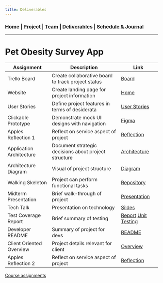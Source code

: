 ```yaml
---
title: Deliverables
---
```

### [Home](https://mtcahill57.github.io/523-fa20-m.github.io/) \| [Project](project.md) \| [Team](team.md) \| [Deliverables](deliverables.md) \| [Schedule & Journal](journal-sched.md)

___

# Pet Obesity Survey App

| Assignment | Description | Link |
| --- | --- | --- |
| Trello Board | Create collaborative board to track project status | [Board](https://trello.com/b/Sr7t6byI/comp-523-m-pet-obesity) |
| Website | Create landing page for project information | [Home](https://mtcahill57.github.io/523-fa20-m.github.io/) |
| User Stories | Define project features in terms of desiderata | [User Stories](user-stories.md) |
| Clickable Prototype | Demonstrate mock UI designs with navigation | [Figma](https://www.figma.com/file/jReUenemazVBB1baHS424Z/Pet-Obesity-Data-Collection-App?node-id=5%3A16) |
| Apples Reflection 1 | Reflect on service aspect of project | [Reflection](apples1.md) |
| Application Architecture | Document strategic decisions about project structure | [Architecture](architecture.md) |
| Architecture Diagram | Visual of project structure | [Diagram](diagram.md) |
| Walking Skeleton | Project can perform functional tasks | [Repository](https://github.com/ryanh777/APOP/tree/backend-testing) |
| Midterm Presentation | Brief walk-through of project | [Presentation](https://docs.google.com/presentation/d/1mraqt5GK34JwPUIjiWfzx2NA3cBWXdjCquiKrpMCQdM/edit?usp=sharing) |
| Tech Talk | Presentation on technology | [Sildes](https://docs.google.com/presentation/d/1l_pMzWKR7EZpP7-EuSI-VozywbxNt3Aaa8zkuMV3Ngw/edit?usp=sharing) |
| Test Coverage Report | Brief summary of testing | [Report](https://github.com/mtcahill57/523-fa20-m.github.io/blob/gh-pages/TestCoverageReport.pdf) [Unit Testing](ExampleUnitTest.html) |
| Developer README | Summary of project for devs | [README](https://github.com/ryanh777/APOP/blob/master/README.md) |
| Client Oriented Overview | Project details relevant for client | [Overview](client-overview.md) |
| Apples Reflection 2 | Reflect on service aspect of project | [Reflection](apples2.md) |


[Course assignments](https://comp523.cs.unc.edu/assignments/)
